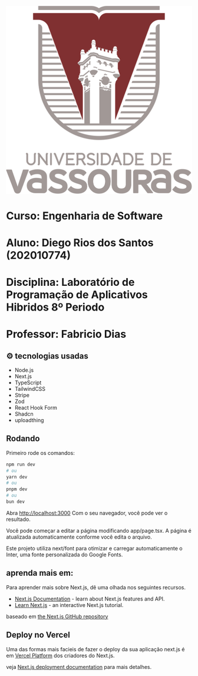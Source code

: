 ![alt text](https://github.com/DiegoWebwork/estrutura-de-dados/blob/main/universidade%20de%20vassouras%20Vertical.png)

# Curso: Engenharia de Software
# Aluno: Diego Rios dos Santos (202010774)
# Disciplina: Laboratório de Programação de Aplicativos Hibridos 8º Periodo
# Professor: Fabricio Dias

## <a name="tech-stack">⚙️ tecnologias usadas</a>

- Node.js
- Next.js
- TypeScript
- TailwindCSS
- Stripe
- Zod
- React Hook Form
- Shadcn
- uploadthing

## Rodando

Primeiro rode os comandos:

```bash
npm run dev
# ou
yarn dev
# ou
pnpm dev
# ou
bun dev
```

Abra [http://localhost:3000](http://localhost:3000) Com o seu navegador, você pode ver o resultado.

Você pode começar a editar a página modificando app/page.tsx. A página é atualizada automaticamente conforme você edita o arquivo.

Este projeto utiliza next/font para otimizar e carregar automaticamente o Inter, uma fonte personalizada do Google Fonts.

## aprenda mais em:

Para aprender mais sobre Next.js, dê uma olhada nos seguintes recursos.

- [Next.js Documentation](https://nextjs.org/docs) - learn about Next.js features and API.
- [Learn Next.js](https://nextjs.org/learn) - an interactive Next.js tutorial.

baseado em  [the Next.js GitHub repository]([https://github.com/vercel/next.js/](https://github.com/adrianhajdin/event_platform))

## Deploy no Vercel

Uma das formas mais facieis de fazer o deploy da sua aplicação next.js é em [Vercel Platform](https://github.com/DiegoWebwork/eventsni) dos criadores do Next.js.

veja [Next.js deployment documentation](https://nextjs.org/docs/deployment) para mais detalhes.
